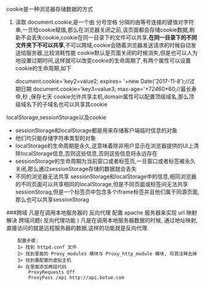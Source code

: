 cookie是一种浏览器存储数据的方式
1. 读取
document.cookie,是一个由 分号空格 分隔的由等号连接的键值对字符串,一旦给cookie赋值,那么在浏览器关闭之前,该页面都会存储cookie数据,刷新不会丢失cookie,cookie在同一目录下的文件可以共享,**在同一目录下的不同文件夹下不可以共享**,不可以跨域,cookie会随着浏览器发送请求的时候自动发送给服务器,比较消耗性能
cookie默认是页面关闭的时候消失,但是也可以人为地设置过期时间,这样就可以改变cookie的生命周期了,有两个属性可以设置cookie的生命周期,如下

	document.cookie='key2=value2; expires= '+new Date('2017-11-8');//过期日期
      document.cookie='key3=value3; max-age='+7*24*60*60;//最长寿命,秒 ,保存七天
cookie允许共享主机,domain属性可以配置顶级域名,那么顶级域名下的子域名也可以共享其cookie



localStorage,sessionStorage以及cookie

- sessionStorage和localStorage都是用来存储客户端临时信息的对象
-  他们均只能存储字符串类型的对象
- localStorage的生命周期是永久,这意味着除非用户显示在浏览器提供的UI上清除localStorage信息,否则这些信息,否则这些信息将永远存在
- sessionStorage的生命周期为当前窗口或者标签页,一旦窗口或者标签被永久关闭,那么通过sessionStorage存储的数据就会丢失
- 不同的浏览器无法共享 sessionStorage和localStorage中的信息,相同浏览器的不同页面可以共享相同的localStorage,但是不同页面或标签间无法共享sessionStorag,但是一个标签页中包含多个iframe标签并且他们属于同源页面,那么也可以共享sessionStorag

###跨域
凡是在调用本地服务器的
反向代理
配置 apache 服务器来实现 url 映射解决 跨域问题( 反向代理功能 )
凡是在调用本地服务器数据的时候, 通过地址映射, 直接访问的就是远程服务器的数据,这样的功能就是反向代理.

		配置步骤:
		1> 找到 httpd.conf 文件
		2> 找到里面的 Proxy_modules 模块与 Proxy_http_module 模块, 将其注释去掉
		3> 找到要配置的虚拟主机
		4> 在里面添加两段代码
			ProxyRequests Off
			ProxyPass /api http://api.botue.com

